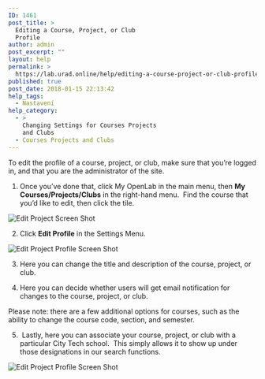 ```yaml
---
ID: 1461
post_title: >
  Editing a Course, Project, or Club
  Profile
author: admin
post_excerpt: ""
layout: help
permalink: >
  https://lab.urad.online/help/editing-a-course-project-or-club-profile/
published: true
post_date: 2018-01-15 22:13:42
help_tags:
  - Nastavení
help_category:
  - >
    Changing Settings for Courses Projects
    and Clubs
  - Courses Projects and Clubs
---
```

To edit the profile of a course, project, or club, make sure that you’re logged in, and that you are the administrator of the site.

1. Once you’ve done that, click My OpenLab in the main menu, then <strong>My Courses/Projects/Clubs</strong> in the right-hand menu.  Find the course that you’d like to edit, then click the tile.

<img class="alignnone wp-image-36482 size-full" src="https://openlab.citytech.cuny.edu/wp-content/uploads/2012/08/Editing_CPC_Settings_1_V2.png" alt="Edit Project Screen Shot" />

2. Click <strong>Edit Profile</strong> in the Settings Menu.

<img class="alignnone wp-image-36483 size-full" src="https://openlab.citytech.cuny.edu/wp-content/uploads/2012/08/Editing_CPC_Settings_2_V2.png" alt="Edit Project Profile Screen Shot" />

3. Here you can change the title and description of the course, project, or club.

4. Here you can decide whether users will get email notification for changes to the course, project, or club.

Please note: there are a few additional options for courses, such as the ability to change the course code, section, and semester.

5.  Lastly, here you can associate your course, project, or club with a particular City Tech school.  This simply allows it to show up under those designations in our search functions.

<img class="alignnone wp-image-36484 size-full" src="https://openlab.citytech.cuny.edu/wp-content/uploads/2012/08/Editing_CPC_Profile_3_V2.png" alt="Edit Project Profile Screen Shot" />